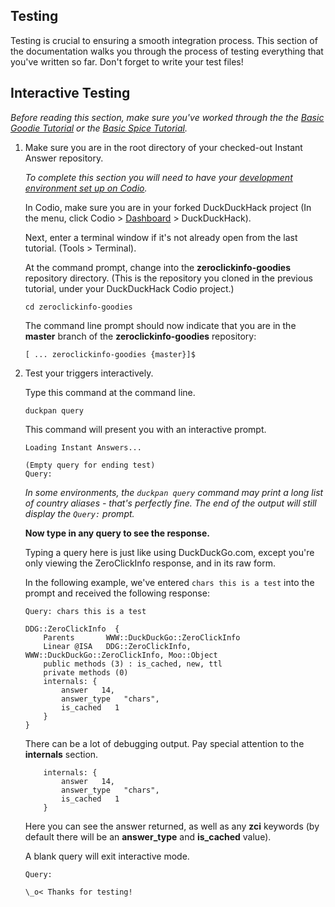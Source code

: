 ## Testing

Testing is crucial to ensuring a smooth integration process.  This section of the documentation walks you through the process of testing everything that you've written so far. Don't forget to write your test files!

## Interactive Testing

*Before reading this section, make sure you've worked through the the [Basic Goodie Tutorial](https://github.com/duckduckgo/duckduckgo-documentation/blob/master/duckduckhack/goodie/goodie_basic_tutorial.md) or the [Basic Spice Tutorial](https://github.com/duckduckgo/duckduckgo-documentation/blob/master/duckduckhack/spice/spice_basic_tutorial.md).*
<!-- /summary -->

1. Make sure you are in the root directory of your checked-out Instant Answer repository. 

	*To complete this section you will need to have your [development environment set up on Codio](https://duck.co/duckduckhack/setup_dev_environment).*

	In Codio, make sure you are in your forked DuckDuckHack project (In the menu, click Codio > [Dashboard](https://codio.com/home/projects) > DuckDuckHack).
	
	Next, enter a terminal window if it's not already open from the last tutorial. (Tools > Terminal).
	
	At the command prompt, change into the **zeroclickinfo-goodies** repository directory. (This is the repository you cloned in the previous tutorial, under your DuckDuckHack Codio project.)
	
	```shell
	cd zeroclickinfo-goodies
	```

	The command line prompt should now indicate that you are in the **master** branch of the **zeroclickinfo-goodies** repository:
	
	```shell
	[ ... zeroclickinfo-goodies {master}]$    
	```

2. Test your triggers interactively.

    Type this command at the command line.

    ```shell
    duckpan query
    ```

    This command will present you with an interactive prompt.

    ```shell
    Loading Instant Answers...

    (Empty query for ending test)                                                   
	Query:
    ```

	*In some environments, the `duckpan query` command may print a long list of country aliases - that's perfectly fine. The end of the output will still display the `Query:` prompt.*

    **Now type in any query to see the response.** 

	Typing a query here is just like using DuckDuckGo.com, except you're only viewing the ZeroClickInfo response, and in its raw form.
	
	In the following example, we've entered `chars this is a test` into the prompt and received the following response:

    ```shell
    Query: chars this is a test

    DDG::ZeroClickInfo  {
        Parents       WWW::DuckDuckGo::ZeroClickInfo
        Linear @ISA   DDG::ZeroClickInfo, WWW::DuckDuckGo::ZeroClickInfo, Moo::Object
        public methods (3) : is_cached, new, ttl
        private methods (0)
        internals: {
            answer   14,
            answer_type   "chars",
            is_cached   1
        }
    }
    ```

    There can be a lot of debugging output. Pay special attention to the **internals** section.

    ```shell
        internals: {
            answer   14,
            answer_type   "chars",
            is_cached   1
        }
    ```

    Here you can see the answer returned, as well as any **zci** keywords (by default there will be an **answer\_type** and **is\_cached** value).

    A blank query will exit interactive mode.

    ```shell
    Query:

    \_o< Thanks for testing!
    ```
